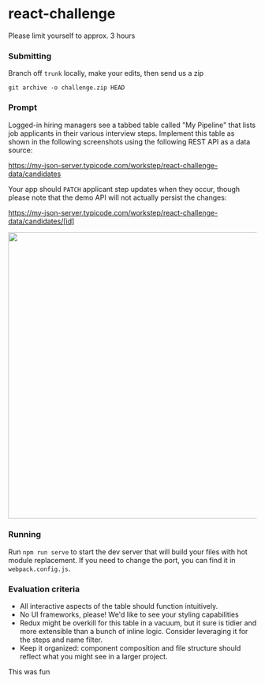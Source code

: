 # react-challenge

Please limit yourself to approx. 3 hours


### Submitting
Branch off `trunk` locally, make your edits, then send us a zip

`git archive -o challenge.zip HEAD`


### Prompt
Logged-in hiring managers see a tabbed table called "My Pipeline" that lists job applicants
in their various interview steps. Implement this table as shown in the following screenshots
using the following REST API as a data source:

https://my-json-server.typicode.com/workstep/react-challenge-data/candidates

Your app should `PATCH` applicant step updates when they occur, though please note that
the demo API will not actually persist the changes:

https://my-json-server.typicode.com/workstep/react-challenge-data/candidates/[id]

<img src="docs/img/table2.png" width="580">


### Running
Run `npm run serve` to start the dev server that will build your files with hot module
replacement. If you need to change the port, you can find it in `webpack.config.js`.

### Evaluation criteria
 - All interactive aspects of the table should function intuitively.
 - No UI frameworks, please! We'd like to see your styling capabilities
 - Redux might be overkill for this table in a vacuum, but it sure is tidier and more 
   extensible than a bunch of inline logic. Consider leveraging it for the steps and name filter.
 - Keep it organized: component composition and file structure should reflect what you
   might see in a larger project.

This was fun
